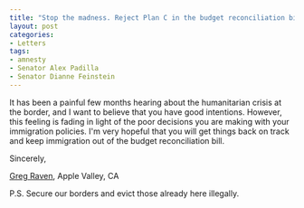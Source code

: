 ```yaml
---
title: "Stop the madness. Reject Plan C in the budget reconciliation bill"
layout: post
categories:
- Letters
tags:
- amnesty
- Senator Alex Padilla
- Senator Dianne Feinstein
---
```


It has been a painful few months hearing about the humanitarian crisis at the border, and I want to believe that you have good intentions. However, this feeling is fading in light of the poor decisions you are making with your immigration policies. I'm very hopeful that you will get things back on track and keep immigration out of the budget reconciliation bill.

Sincerely,

[Greg Raven](https://www.gregraven.org/), Apple Valley, CA

P.S. Secure our borders and evict those already here illegally.